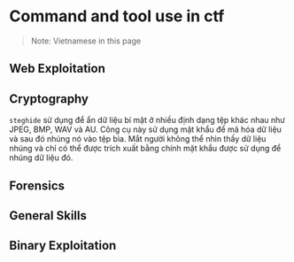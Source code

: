 <h1>Command and tool use in ctf</h1>
<blockquote>
  Note: Vietnamese in this page
</blockquote>

<h2>Web Exploitation</h2>


<h2>Cryptography</h2>
<p><code>steghide</code> sử dụng để ẩn dữ liệu bí mật ở nhiều định dạng tệp khác nhau như JPEG, BMP, WAV và AU. Công cụ này sử dụng mật khẩu để mã hóa dữ liệu và sau đó nhúng nó vào tệp bìa. 
  Mắt người không thể nhìn thấy dữ liệu nhúng và chỉ có thể được trích xuất bằng chính mật khẩu được sử dụng để nhúng dữ liệu đó.</p>

<h2>Forensics</h2>

<h2>General Skills</h2>


<h2>Binary Exploitation</h2>

